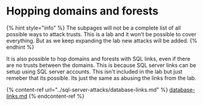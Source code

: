 # Hopping domains and forests

{% hint style="info" %}
The subpages will not be a complete list of all possible ways to attack trusts. This is a lab and it won't be possible to cover everything. But as we keep expanding the lab new attacks will be added.
{% endhint %}

It is also possible to hop domains and forests with SQL links, even if there are no trusts between the domains. This is because SQL server links can be setup using SQL server accounts. This isn't included in the lab but just remeber that its possible. Its just the same as abusing the links from the lab.

{% content-ref url="../sql-server-attacks/database-links.md" %}
[database-links.md](../sql-server-attacks/database-links.md)
{% endcontent-ref %}
